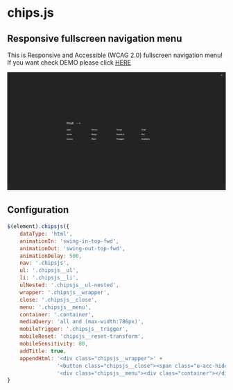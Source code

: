 # chips.js


## Responsive fullscreen navigation menu

This is Responsive and Accessible (WCAG 2.0) fullscreen navigation menu! <br/>
If you want check DEMO please click [HERE](http://www.d3sign.pl/chipsjs/)

![alt text](src/img/image.png)

## Configuration

```javascript
$(element).chipsjs({
    dataType: 'html',
    animationIn: 'swing-in-top-fwd',
    animationOut: 'swing-out-top-fwd',
    animationDelay: 500,
    nav: '.chipsjs',
    ul: '.chipsjs__ul',
    li: '.chipsjs__li',
    ulNested: '.chipsjs__ul-nested',
    wrapper: '.chipsjs__wrapper',
    close: '.chipsjs__close',
    menu: '.chipsjs__menu',
    container: '.container',
    mediaQuery: 'all and (max-width:786px)',
    mobileTrigger: '.chipsjs__trigger',
    mobileReset: 'chipsjs__reset-transform',
    mobileSensitivity: 80,
    addTitle: true,
    appendHtml: '<div class="chipsjs__wrapper">' +
                '<button class="chipsjs__close"><span class="u-acc-hide">Close</span></button>' +
                '<div class="chipsjs__menu"><div class="container"></div></div></div>'
}
```
